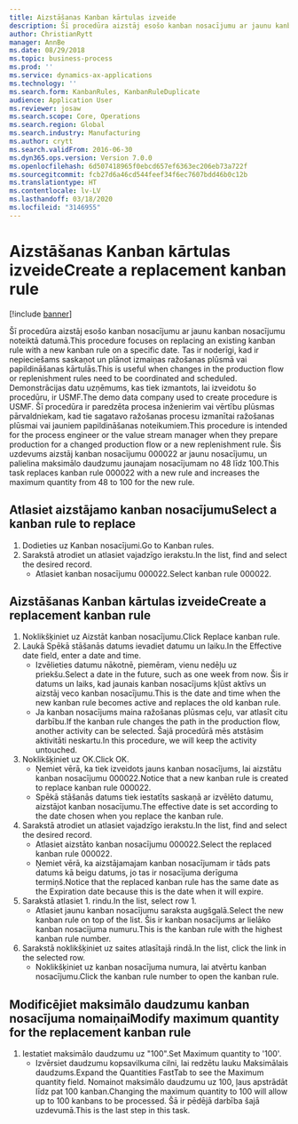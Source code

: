 ```yaml
---
title: Aizstāšanas Kanban kārtulas izveide
description: Šī procedūra aizstāj esošo kanban nosacījumu ar jaunu kanban nosacījumu noteiktā datumā.
author: ChristianRytt
manager: AnnBe
ms.date: 08/29/2018
ms.topic: business-process
ms.prod: ''
ms.service: dynamics-ax-applications
ms.technology: ''
ms.search.form: KanbanRules, KanbanRuleDuplicate
audience: Application User
ms.reviewer: josaw
ms.search.scope: Core, Operations
ms.search.region: Global
ms.search.industry: Manufacturing
ms.author: crytt
ms.search.validFrom: 2016-06-30
ms.dyn365.ops.version: Version 7.0.0
ms.openlocfilehash: 6d507418965f0ebcd657ef6363ec206eb73a722f
ms.sourcegitcommit: fcb27d6a46cd544feef34f6ec7607bdd46b0c12b
ms.translationtype: HT
ms.contentlocale: lv-LV
ms.lasthandoff: 03/18/2020
ms.locfileid: "3146955"
---
```

# <a name="create-a-replacement-kanban-rule"></a><span data-ttu-id="8615d-103">Aizstāšanas Kanban kārtulas izveide</span><span class="sxs-lookup"><span data-stu-id="8615d-103">Create a replacement kanban rule</span></span>

[!include [banner](../../includes/banner.md)]

<span data-ttu-id="8615d-104">Šī procedūra aizstāj esošo kanban nosacījumu ar jaunu kanban nosacījumu noteiktā datumā.</span><span class="sxs-lookup"><span data-stu-id="8615d-104">This procedure focuses on replacing an existing kanban rule with a new kanban rule on a specific date.</span></span> <span data-ttu-id="8615d-105">Tas ir noderīgi, kad ir nepieciešams saskaņot un plānot izmaiņas ražošanas plūsmā vai papildināšanas kārtulās.</span><span class="sxs-lookup"><span data-stu-id="8615d-105">This is useful when changes in the production flow or replenishment rules need to be coordinated and scheduled.</span></span> <span data-ttu-id="8615d-106">Demonstrācijas datu uzņēmums, kas tiek izmantots, lai izveidotu šo procedūru, ir USMF.</span><span class="sxs-lookup"><span data-stu-id="8615d-106">The demo data company used to create procedure is USMF.</span></span> <span data-ttu-id="8615d-107">Šī procedūra ir paredzēta procesa inženierim vai vērtību plūsmas pārvaldniekam, kad tie sagatavo ražošanas procesu izmanītai ražošanas plūsmai vai jauniem papildināšanas noteikumiem.</span><span class="sxs-lookup"><span data-stu-id="8615d-107">This procedure is intended for the process engineer or the value stream manager when they prepare production for a changed production flow or a new replenishment rule.</span></span> <span data-ttu-id="8615d-108">Šis uzdevums aizstāj kanban nosacījumu 000022 ar jaunu nosacījumu, un palielina maksimālo daudzumu jaunajam nosacījumam no 48 līdz 100.</span><span class="sxs-lookup"><span data-stu-id="8615d-108">This task replaces kanban rule 000022 with a new rule and increases the maximum quantity from 48 to 100 for the new rule.</span></span>


## <a name="select-a-kanban-rule-to-replace"></a><span data-ttu-id="8615d-109">Atlasiet aizstājamo kanban nosacījumu</span><span class="sxs-lookup"><span data-stu-id="8615d-109">Select a kanban rule to replace</span></span>
1. <span data-ttu-id="8615d-110">Dodieties uz Kanban nosacījumi.</span><span class="sxs-lookup"><span data-stu-id="8615d-110">Go to Kanban rules.</span></span>
2. <span data-ttu-id="8615d-111">Sarakstā atrodiet un atlasiet vajadzīgo ierakstu.</span><span class="sxs-lookup"><span data-stu-id="8615d-111">In the list, find and select the desired record.</span></span>
    * <span data-ttu-id="8615d-112">Atlasiet kanban nosacījumu 000022.</span><span class="sxs-lookup"><span data-stu-id="8615d-112">Select kanban rule 000022.</span></span>  

## <a name="create-a-replacement-kanban-rule"></a><span data-ttu-id="8615d-113">Aizstāšanas Kanban kārtulas izveide</span><span class="sxs-lookup"><span data-stu-id="8615d-113">Create a replacement kanban rule</span></span>
1. <span data-ttu-id="8615d-114">Noklikšķiniet uz Aizstāt kanban nosacījumu.</span><span class="sxs-lookup"><span data-stu-id="8615d-114">Click Replace kanban rule.</span></span>
2. <span data-ttu-id="8615d-115">Laukā Spēkā stāšanās datums ievadiet datumu un laiku.</span><span class="sxs-lookup"><span data-stu-id="8615d-115">In the Effective date field, enter a date and time.</span></span>
    * <span data-ttu-id="8615d-116">Izvēlieties datumu nākotnē, piemēram, vienu nedēļu uz priekšu.</span><span class="sxs-lookup"><span data-stu-id="8615d-116">Select a date in the future, such as one week from now.</span></span> <span data-ttu-id="8615d-117">Šis ir datums un laiks, kad jaunais kanban nosacījums kļūst aktīvs un aizstāj veco kanban nosacījumu.</span><span class="sxs-lookup"><span data-stu-id="8615d-117">This is the date and time when the new kanban rule becomes active and replaces the old kanban rule.</span></span>  
    * <span data-ttu-id="8615d-118">Ja kanban nosacījums maina ražošanas plūsmas ceļu, var atlasīt citu darbību.</span><span class="sxs-lookup"><span data-stu-id="8615d-118">If the kanban rule changes the path in the production flow,  another activity can be selected.</span></span>  <span data-ttu-id="8615d-119">Šajā procedūrā mēs atstāsim aktivitāti neskartu.</span><span class="sxs-lookup"><span data-stu-id="8615d-119">In this procedure, we will keep the activity untouched.</span></span>  
3. <span data-ttu-id="8615d-120">Noklikšķiniet uz OK.</span><span class="sxs-lookup"><span data-stu-id="8615d-120">Click OK.</span></span>
    * <span data-ttu-id="8615d-121">Ņemiet vērā, ka tiek izveidots jauns kanban nosacījums, lai aizstātu kanban nosacījumu 000022.</span><span class="sxs-lookup"><span data-stu-id="8615d-121">Notice that a new kanban rule is created to replace kanban rule 000022.</span></span>  
    * <span data-ttu-id="8615d-122">Spēkā stāšanās datums tiek iestatīts saskaņā ar izvēlēto datumu, aizstājot kanban nosacījumu.</span><span class="sxs-lookup"><span data-stu-id="8615d-122">The effective date is set according to the date chosen when you replace the kanban rule.</span></span>  
4. <span data-ttu-id="8615d-123">Sarakstā atrodiet un atlasiet vajadzīgo ierakstu.</span><span class="sxs-lookup"><span data-stu-id="8615d-123">In the list, find and select the desired record.</span></span>
    * <span data-ttu-id="8615d-124">Atlasiet aizstāto kanban nosacījumu 000022.</span><span class="sxs-lookup"><span data-stu-id="8615d-124">Select the replaced kanban rule 000022.</span></span>  
    * <span data-ttu-id="8615d-125">Ņemiet vērā, ka aizstājamajam kanban nosacījumam ir tāds pats datums kā beigu datums, jo tas ir nosacījuma derīguma termiņš.</span><span class="sxs-lookup"><span data-stu-id="8615d-125">Notice that the replaced kanban rule has the same date as the Expiration date because this is the date when it will expire.</span></span>  
5. <span data-ttu-id="8615d-126">Sarakstā atlasiet 1. rindu.</span><span class="sxs-lookup"><span data-stu-id="8615d-126">In the list, select row 1.</span></span>
    * <span data-ttu-id="8615d-127">Atlasiet jaunu kanban nosacījumu saraksta augšgalā.</span><span class="sxs-lookup"><span data-stu-id="8615d-127">Select the new kanban rule on top of the list.</span></span> <span data-ttu-id="8615d-128">Šis ir kanban nosacījums ar lielāko kanban nosacījuma numuru.</span><span class="sxs-lookup"><span data-stu-id="8615d-128">This is the kanban rule with the highest kanban rule number.</span></span>  
6. <span data-ttu-id="8615d-129">Sarakstā noklikšķiniet uz saites atlasītajā rindā.</span><span class="sxs-lookup"><span data-stu-id="8615d-129">In the list, click the link in the selected row.</span></span>
    * <span data-ttu-id="8615d-130">Noklikšķiniet uz kanban nosacījuma numura, lai atvērtu kanban nosacījumu.</span><span class="sxs-lookup"><span data-stu-id="8615d-130">Click the kanban rule number to open the kanban rule.</span></span>  

## <a name="modify-maximum-quantity-for-the-replacement-kanban-rule"></a><span data-ttu-id="8615d-131">Modificējiet maksimālo daudzumu kanban nosacījuma nomaiņai</span><span class="sxs-lookup"><span data-stu-id="8615d-131">Modify maximum quantity for the replacement kanban rule</span></span>
1. <span data-ttu-id="8615d-132">Iestatiet maksimālo daudzumu uz "100".</span><span class="sxs-lookup"><span data-stu-id="8615d-132">Set Maximum quantity to '100'.</span></span>
    * <span data-ttu-id="8615d-133">Izvērsiet daudzumu kopsavilkuma cilni, lai redzētu lauku Maksimālais daudzums.</span><span class="sxs-lookup"><span data-stu-id="8615d-133">Expand the Quantities FastTab to see the Maximum quantity field.</span></span> <span data-ttu-id="8615d-134">Nomainot maksimālo daudzumu uz 100, ļaus apstrādāt līdz pat 100 kanban.</span><span class="sxs-lookup"><span data-stu-id="8615d-134">Changing the maximum quantity to 100 will allow up to 100 kanbans to be processed.</span></span>    <span data-ttu-id="8615d-135">Šā ir pēdējā darbība šajā uzdevumā.</span><span class="sxs-lookup"><span data-stu-id="8615d-135">This is the last step in this task.</span></span>  

